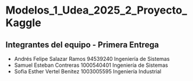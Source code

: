 # Modelos_1_Udea_2025_2_Proyecto_Kaggle
## Integrantes del equipo - Primera Entrega
* Andrés Felipe Salazar Ramos 94539240 Ingeniería de Sistemas
* Samuel Esteban Contreras 1000540401 Ingeniería de Sistemas
* Sofia Esther Vertel Benitez 1003005595 Ingeniería Industrial
